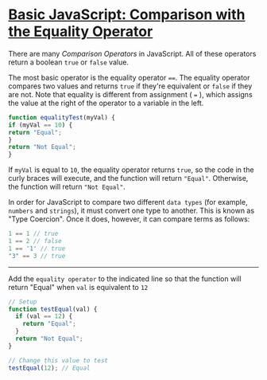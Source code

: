 # [Basic JavaScript: Comparison with the Equality Operator](https://learn.freecodecamp.org/javascript-algorithms-and-data-structures/basic-javascript/comparison-with-the-equality-operator)

There are many _Comparison Operators_ in JavaScript. All of these operators return a boolean `true` or `false` value.

The most basic operator is the equality operator `==`. The equality operator compares two values and returns `true` if they're equivalent or `false` if they are not. Note that equality is different from assignment ( `=` ), which assigns the value at the right of the operator to a variable in the left.

```js
function equalityTest(myVal) {
if (myVal == 10) {
return "Equal";
}
return "Not Equal";
}
```

If `myVal` is equal to `10`, the equality operator returns `true`, so the code in the curly braces will execute, and the function will return `"Equal"`. Otherwise, the function will return `"Not Equal"`.

In order for JavaScript to compare two different `data types` (for example, `numbers` and `strings`), it must convert one type to another. This is known as "Type Coercion". Once it does, however, it can compare terms as follows:

```js
1 == 1 // true
1 == 2 // false
1 == '1' // true
"3" == 3 // true
```

---

Add the `equality operator` to the indicated line so that the function will return "Equal" when `val` is equivalent to `12`

```js
// Setup
function testEqual(val) {
  if (val == 12) {
    return "Equal";
  }
  return "Not Equal";
}

// Change this value to test
testEqual(12); // Equal
```